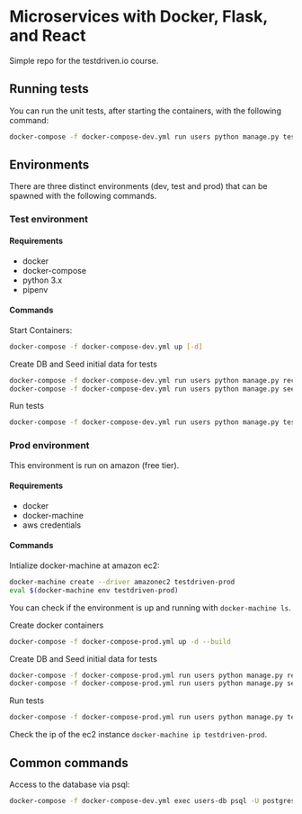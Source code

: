 # Microservices with Docker, Flask, and React

Simple repo for the testdriven.io course.

## Running tests
You can run the unit tests, after starting the containers, with the following command:
```bash
docker-compose -f docker-compose-dev.yml run users python manage.py test
```

## Environments
There are three distinct environments (dev, test and prod) that can be spawned
with the following commands.

### Test environment
#### Requirements
- docker
- docker-compose
- python 3.x
- pipenv

#### Commands
Start Containers:
```bash
docker-compose -f docker-compose-dev.yml up [-d]
```
Create DB and Seed initial data for tests
```bash
docker-compose -f docker-compose-dev.yml run users python manage.py recreate-db
docker-compose -f docker-compose-dev.yml run users python manage.py seed-db
```
Run tests
```bash
docker-compose -f docker-compose-dev.yml run users python manage.py test
```

### Prod environment
This environment is run on amazon (free tier).
#### Requirements
- docker
- docker-machine
- aws credentials

#### Commands
Intialize docker-machine at amazon ec2:
```bash
docker-machine create --driver amazonec2 testdriven-prod
eval $(docker-machine env testdriven-prod)
```
You can check if the environment is up and running with `docker-machine ls`.

Create docker containers
```bash
docker-compose -f docker-compose-prod.yml up -d --build
```
Create DB and Seed initial data for tests
```bash
docker-compose -f docker-compose-prod.yml run users python manage.py recreate-db
docker-compose -f docker-compose-prod.yml run users python manage.py seed-db
```
Run tests
```bash
docker-compose -f docker-compose-prod.yml run users python manage.py test
```
Check the ip of the ec2 instance `docker-machine ip testdriven-prod`.

## Common commands
Access to the database via psql:
```bash
docker-compose -f docker-compose-dev.yml exec users-db psql -U postgres
```
